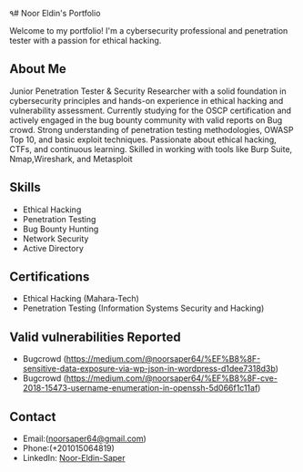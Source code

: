 ٩# Noor Eldin's Portfolio 

Welcome to my portfolio! I'm a cybersecurity professional and penetration tester with a passion for ethical hacking. 

## About Me
Junior Penetration Tester & Security Researcher with a solid foundation in cybersecurity principles and hands-on experience in ethical hacking and vulnerability assessment.
Currently studying for the OSCP certification and actively engaged in the bug bounty
community with valid reports on Bug crowd. Strong understanding of penetration testing
methodologies, OWASP Top 10, and basic exploit techniques. Passionate about ethical hacking, CTFs, and continuous learning. Skilled in working with tools like Burp Suite, Nmap,Wireshark, and Metasploit

## Skills
- Ethical Hacking
- Penetration Testing
- Bug Bounty Hunting
- Network Security
- Active Directory 

## Certifications
- Ethical Hacking (Mahara-Tech)
- Penetration Testing (Information Systems Security and Hacking)

## Valid vulnerabilities Reported 
- Bugcrowd (https://medium.com/@noorsaper64/%EF%B8%8F-sensitive-data-exposure-via-wp-json-in-wordpress-d1dee7318d3b)
- Bugcrowd (https://medium.com/@noorsaper64/%EF%B8%8F-cve-2018-15473-username-enumeration-in-openssh-5d066f1c11af)

## Contact
- Email:(noorsaper64@gmail.com)
- Phone:(+201015064819)
- LinkedIn: [Noor-Eldin-Saper](https://www.linkedin.com/in/noor-eldin-saper-018b542a1?utm_source=share&utm_campaign=share_via&utm_content=profile&utm_medium=android_app)
